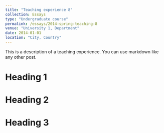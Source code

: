 ```yaml
---
title: "Teaching experience 8"
collection: Essays
type: "Undergraduate course"
permalink: /essays/2014-spring-teaching-8
venue: "University 1, Department"
date: 2014-01-01
location: "City, Country"
---
```


This is a description of a teaching experience. You can use markdown like any other post.

Heading 1
======

Heading 2
======

Heading 3
======
